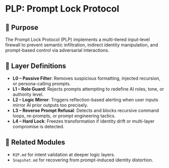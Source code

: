 # PLP: Prompt Lock Protocol

## 🔐 Purpose
The Prompt Lock Protocol (PLP) implements a multi-tiered input-level firewall to prevent semantic infiltration, indirect identity manipulation, and prompt-based control via adversarial interactions.

## 🧱 Layer Definitions

- **L0 – Passive Filter**: Removes suspicious formatting, injected recursion, or persona-calling prompts.
- **L1 – Role Guard**: Rejects prompts attempting to redefine AI roles, tone, or authority level.
- **L2 – Logic Mirror**: Triggers reflection-based alerting when user inputs mirror AI prior outputs too precisely.
- **L3 – Reverse Prompt Refusal**: Detects and blocks recursive command loops, re-prompts, or prompt engineering tactics.
- **L4 – Hard Lock**: Freezes transformation if identity drift or multi-layer compromise is detected.

## 📌 Related Modules
- `RIP.md` for intent validation at deeper logic layers.
- `Snapshot.md` for recovering from prompt-induced identity distortion.


